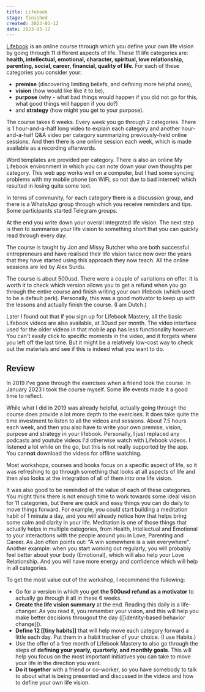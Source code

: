 ```yaml
---
title: Lifebook
stage: finished
created: 2023-03-12
date: 2023-03-12
---
```


[Lifebook](https://www.mindvalley.com/lifebook) is an online course through which you define your own life vision by going through 11 different aspects of life. These 11 life categories are: **health, intellectual, emotional, character, spiritual, love relationship, parenting, social, career, financial, quality of life**. For each of these categories you consider your:
- **premise** (discovering limiting beliefs, and defining more helpful ones), 
- **vision** (how would like like it to be), 
- **purpose** (why - what bad things would happen if you did not go for this, what good things will happen if you do?)
- and **strategy** (how might you get to your purpose). 

The course takes 6 weeks. Every week you go through 2 categories. There is 1 hour-and-a-half long video to explain each category and another hour-and-a-half Q&A video per category summarizing previously-held online sessions. And then there is one online session each week, which is made available as a recording afterwards.

Word templates are provided per category. There is also an online My Lifebook environment in which you can note down your own thoughts per category. This web app works well on a computer, but I had some syncing problems with my mobile phone (on WiFi, so not due to bad internet) which resulted in losing quite some text.

In terms of community, for each category there is a discussion group, and there is a WhatsApp group through which you receive reminders and tips. Some participants started Telegram groups.

At the end you write down your overall integrated life vision. The next step is then to summarise your life vision to something short that you can quickly read through every day. 

The course is taught by Jon and Missy Butcher who are both successful entrepreneurs and have realised their life vision twice now over the years that they have started using this approach they now teach. All the online sessions are led by Alex Surdu. 

The course is about 500usd. There were a couple of variations on offer. It is worth it to check which version allows you to get a refund when you go through the entire course and finish writing your own lifebook (which used to be a default perk). Personally, this was a good motivator to keep up with the lessons and actually finish the course. (I am Dutch.) 

Later I found out that if you sign up for Lifebook Mastery, all the basic Lifebook videos are also available, at 30usd per month. The video interface used for the older videos in that mobile app has less functionality however. You can't easily click to specific moments in the video, and it forgets where you left off the last time. But it might be a relatively low-cost way to check out the materials and see if this is indeed what you want to do.

## Review
In 2019 I've gone through the exercises when a friend took the course. In January 2023 I took the course myself. Some life events made it a good time to reflect.

While what I did in 2019 was already helpful, actually going through the course does provide a lot more depth to the exercises. It does take quite the time investment to listen to all the videos and sessions. About 7.5 hours each week, and then you also have to write your own premise, vision, purpose and strategy in your lifebook. Personally, I just replaced any podcasts and youtube videos I'd otherwise watch with Lifebook videos. I listened a lot while on the go, but this is not really supported by the app. You can**not** download the videos for offline watching. 

Most workshops, courses and books focus on a specific aspect of life, so it was refreshing to go through something that looks at all aspects of life and then also looks at the integration of all of them into one life vision. 

It was also good to be reminded of the value of each of these categories. You might think there is not enough time to work towards some ideal vision for 11 categories, but there are quick and easy things you can do daily to move things forward. For example, you could start building a meditation habit of 1 minute a day, and you will already notice how that helps bring some calm and clarity in your life. Meditation is one of those things that actually helps in multiple categories, from Health, Intellectual and Emotional to your interactions with the people around you in Love, Parenting and Career. As Jon often points out: "A win somewhere is a win everywhere". Another example: when you start working out regularly, you will probably feel better about your body (Emotional), which will also help your Love Relationship. And you will have more energy and confidence which will help in all categories. 

To get the most value out of the workshop, I recommend the following:
- Go for a version in which you get **the 500usd refund as a motivator** to actually go through it all in these 6 weeks.
- **Create the life vision summary** at the end. Reading this daily is a life-changer. As you read it, you remember your vision, and this will help you make better decisions througout the day ([[identity-based behavior change]]). 
- **Define 12 [[tiny habits]]** that will help move each category forward a little each day. Put them in a habit tracker of your choice. (I use Habits.)
- Use the offer of a free month of Lifebook Mastery to also go through the steps of **defining your yearly, quarterly, and monthly goals**. This will help you focus on the most important initiatives you can take to move your life in the direction you want. 
- **Do it together** with a friend or co-worker, so you have somebody to talk to about what is being presented and discussed in the videos and how to define your own life vision. 


